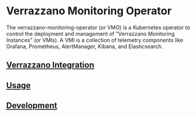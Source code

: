 
# Verrazzano Monitoring Operator



The verrazzano-monitoring-operator (or VMO) is a Kubernetes operator to control the deployment and management of "Verrazzano
Monitoring Instances" (or VMIs).  A VMI is a collection of telemetry components like Grafana, Prometheus, AlertManager,
Kibana, and Elasticsearch.

## [Verrazzano Integration](docs/verrazzano-integration.md)

## [Usage](docs/usage.md)

## [Development](docs/development.md)

